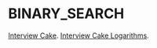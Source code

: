 BINARY_SEARCH
=============

[Interview Cake](https://www.interviewcake.com/concept/cpp/binary-search?).
[Interview Cake Logarithms](https://www.interviewcake.com/article/cpp/logarithms).
